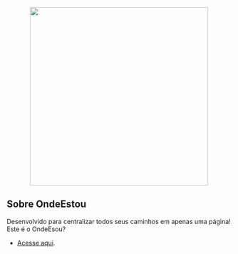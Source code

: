 <p align="center"><img src="https://raw.githubusercontent.com/jfbritto/ondeestou/master/public/img/logo.png" width="400"></p>

## Sobre OndeEstou

Desenvolvido para centralizar todos seus caminhos em apenas uma página! Este é o OndeEsou?

- [Acesse aqui](https://ondeestou.app).
